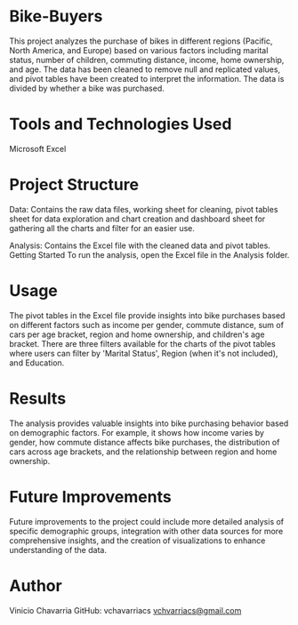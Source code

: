 # Bike-Buyers
This project analyzes the purchase of bikes in different regions (Pacific, North America, and Europe) based on various factors including marital status, number of children, commuting distance, income, home ownership, and age. The data has been cleaned to remove null and replicated values, and pivot tables have been created to interpret the information. The data is divided by whether a bike was purchased.

# Tools and Technologies Used
Microsoft Excel

# Project Structure
Data: Contains the raw data files, working sheet for cleaning, pivot tables sheet for data exploration and chart creation and dashboard sheet for gathering all the charts and filter for an easier use. 

Analysis: Contains the Excel file with the cleaned data and pivot tables.
Getting Started
To run the analysis, open the Excel file in the Analysis folder.

# Usage
The pivot tables in the Excel file provide insights into bike purchases based on different factors such as income per gender, commute distance, sum of cars per age bracket, region and home ownership, and children's age bracket. There are three filters available for the charts of the pivot tables where users can filter by 'Marital Status', Region (when it's not included), and Education.

# Results
The analysis provides valuable insights into bike purchasing behavior based on demographic factors. For example, it shows how income varies by gender, how commute distance affects bike purchases, the distribution of cars across age brackets, and the relationship between region and home ownership.

# Future Improvements
Future improvements to the project could include more detailed analysis of specific demographic groups, integration with other data sources for more comprehensive insights, and the creation of visualizations to enhance understanding of the data.

# Author
Vinicio Chavarria
GitHub: vchavarriacs
vchvarriacs@gmail.com
